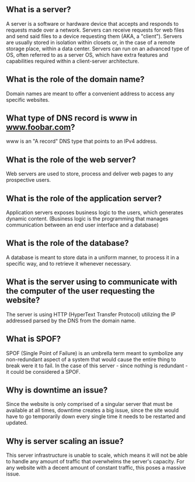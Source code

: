 ## What is a server?

A server is a software or hardware device that accepts and responds to requests made over a network. Servers can receive requests for web files and send said files to a device requesting them (AKA, a "client"). Servers are usually stored in isolation within closets or, in the case of a remote storage place, within a data center. Servers can run on an advanced type of OS, often referred to as a server OS, which have extra features and capabilities required within a client-server architecture.

## What is the role of the domain name?

Domain names are meant to offer a convenient address to access any specific websites.

## What type of DNS record is www in www.foobar.com?

www is an "A record" DNS type that points to an IPv4 address.

## What is the role of the web server?

Web servers are used to store, process and deliver web pages to any prospective users.

## What is the role of the application server?

Application servers exposes business logic to the users, which generates dynamic content. (Business logic is the programming that manages communication between an end user interface and a database)

## What is the role of the database?

A database is meant to store data in a uniform manner, to process it in a specific way, and to retrieve it whenever necessary.

## What is the server using to communicate with the computer of the user requesting the website?

The server is using HTTP (HyperText Transfer Protocol) utilizing the IP addressed parsed by the DNS from the domain name.

## What is SPOF?

SPOF (Single Point of Failure) is an umbrella term meant to symbolize any non-redundant aspect of a system that would cause the entire thing to break were it to fail. In the case of this server - since nothing is redundant - it could be considered a SPOF.

## Why is downtime an issue?

Since the website is only comprised of a singular server that must be available at all times, downtime creates a big issue, since the site would have to go temporarily down every single time it needs to be restarted and updated.

## Why is server scaling an issue?

This server infrastructure is unable to scale, which means it will not be able to handle any amount of traffic that overwhelms the server's capacity. For any website with a decent amount of constant traffic, this poses a massive issue.
